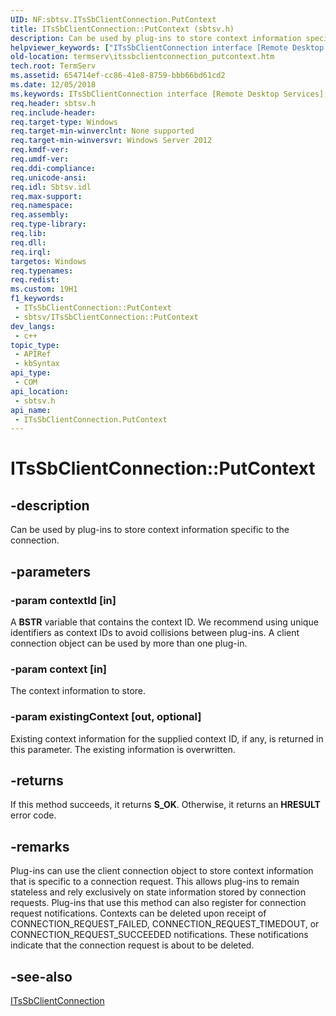```yaml
---
UID: NF:sbtsv.ITsSbClientConnection.PutContext
title: ITsSbClientConnection::PutContext (sbtsv.h)
description: Can be used by plug-ins to store context information specific to the connection.
helpviewer_keywords: ["ITsSbClientConnection interface [Remote Desktop Services]","PutContext method","ITsSbClientConnection.PutContext","ITsSbClientConnection::PutContext","PutContext","PutContext method [Remote Desktop Services]","PutContext method [Remote Desktop Services]","ITsSbClientConnection interface","sbtsv/ITsSbClientConnection::PutContext","termserv.itssbclientconnection_putcontext"]
old-location: termserv\itssbclientconnection_putcontext.htm
tech.root: TermServ
ms.assetid: 654714ef-cc86-41e8-8759-bbb66bd61cd2
ms.date: 12/05/2018
ms.keywords: ITsSbClientConnection interface [Remote Desktop Services],PutContext method, ITsSbClientConnection.PutContext, ITsSbClientConnection::PutContext, PutContext, PutContext method [Remote Desktop Services], PutContext method [Remote Desktop Services],ITsSbClientConnection interface, sbtsv/ITsSbClientConnection::PutContext, termserv.itssbclientconnection_putcontext
req.header: sbtsv.h
req.include-header: 
req.target-type: Windows
req.target-min-winverclnt: None supported
req.target-min-winversvr: Windows Server 2012
req.kmdf-ver: 
req.umdf-ver: 
req.ddi-compliance: 
req.unicode-ansi: 
req.idl: Sbtsv.idl
req.max-support: 
req.namespace: 
req.assembly: 
req.type-library: 
req.lib: 
req.dll: 
req.irql: 
targetos: Windows
req.typenames: 
req.redist: 
ms.custom: 19H1
f1_keywords:
 - ITsSbClientConnection::PutContext
 - sbtsv/ITsSbClientConnection::PutContext
dev_langs:
 - c++
topic_type:
 - APIRef
 - kbSyntax
api_type:
 - COM
api_location:
 - sbtsv.h
api_name:
 - ITsSbClientConnection.PutContext
---
```


# ITsSbClientConnection::PutContext


## -description

Can be used by plug-ins to store context information specific to the connection.

## -parameters

### -param contextId [in]

A <b>BSTR</b> variable that contains the context ID. We recommend using unique identifiers as context IDs to avoid collisions between plug-ins. A client connection object can be used by more than one plug-in.

### -param context [in]

The context information to store.

### -param existingContext [out, optional]

Existing context information for the supplied context ID, if any, is returned in this parameter. The existing information is overwritten.

## -returns

If this method succeeds, it returns <b>S_OK</b>. Otherwise, it returns an <b>HRESULT</b> error code.

## -remarks

Plug-ins can use the client connection object to store context information that is specific to a connection request. This allows plug-ins to remain stateless and rely exclusively on state information stored by connection requests. Plug-ins that use this method can also register for connection request notifications. Contexts can be deleted upon receipt of CONNECTION_REQUEST_FAILED, CONNECTION_REQUEST_TIMEDOUT, or CONNECTION_REQUEST_SUCCEEDED notifications. These notifications indicate that the connection request is about to be deleted.

## -see-also

<a href="/windows/desktop/api/sbtsv/nn-sbtsv-itssbclientconnection">ITsSbClientConnection</a>